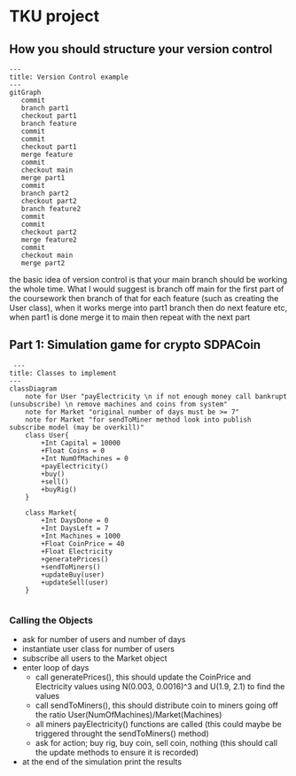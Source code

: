 # TKU project
## How you should structure your version control
```mermaid
---
title: Version Control example
---
gitGraph
   commit
   branch part1
   checkout part1
   branch feature
   commit
   commit
   checkout part1
   merge feature
   commit
   checkout main
   merge part1
   commit
   branch part2
   checkout part2
   branch feature2
   commit
   commit
   checkout part2
   merge feature2
   commit
   checkout main
   merge part2
```
the basic idea of version control is that your main branch should be working the whole time. What I would suggest is branch off main for the first part of the coursework then branch of that for each feature (such as creating the User class), when it works merge into part1 branch then do next feature etc, when part1 is done merge it to main then repeat with the next part

## Part 1: Simulation game for crypto SDPACoin
```mermaid
 ---
title: Classes to implement
---
classDiagram
    note for User "payElectricity \n if not enough money call bankrupt (unsubscribe) \n remove machines and coins from system"
    note for Market "original number of days must be >= 7"
    note for Market "for sendToMiner method look into publish subscribe model (may be overkill)"
    class User{
        +Int Capital = 10000
        +Float Coins = 0
        +Int NumOfMachines = 0
        +payElectricity()
        +buy()
        +sell()
        +buyRig()
    }

    class Market{
        +Int DaysDone = 0
        +Int DaysLeft = 7
        +Int Machines = 1000
        +Float CoinPrice = 40
        +Float Electricity
        +generatePrices()
        +sendToMiners()
        +updateBuy(user)
        +updateSell(user)
    }
   
```
### Calling the Objects
- ask for number of users and number of days
- instantiate user class for number of users
- subscribe all users to the Market object 
- enter loop of days
  - call generatePrices(), this should update the CoinPrice and Electricity values using N(0.003, 0.0016)^3 and U(1.9, 2.1) to find the values
  - call sendToMiners(), this should distribute coin to miners going off the ratio User(NumOfMachines)/Market(Machines)
  - all miners payElectricity() functions are called (this could maybe be triggered throught the sendToMiners() method)
  - ask for action; buy rig, buy coin, sell coin, nothing (this should call the update methods to ensure it is recorded)
 - at the end of the simulation print the results
